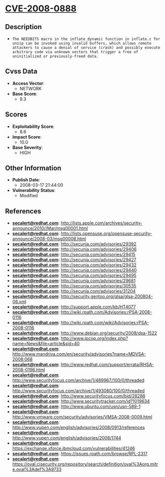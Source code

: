 
# [CVE-2008-0888](http://lists.apple.com/archives/security-announce/2010//Mar/msg00001.html)

## Description

- `The NEEDBITS macro in the inflate_dynamic function in inflate.c for unzip can be invoked using invalid buffers, which allows remote attackers to cause a denial of service (crash) and possibly execute arbitrary code via unknown vectors that trigger a free of uninitialized or previously-freed data.`

## Cvss Data

- **Access Vector**:
  - NETWORK
- **Base Score**:
  - 9.3

## Scores

- **Exploitability Score**:
  - 8.6
- **Impact Score**:
  - 10.0
- **Base Severity**:
  - HIGH

## Other Information

- **Publish Date**:
  - 2008-03-17 21:44:00
- **Vulnerability Status**:
  - Modified

## References

- **secalert@redhat.com**: http://lists.apple.com/archives/security-announce/2010//Mar/msg00001.html
- **secalert@redhat.com**: http://lists.opensuse.org/opensuse-security-announce/2008-03/msg00008.html
- **secalert@redhat.com**: http://secunia.com/advisories/29392
- **secalert@redhat.com**: http://secunia.com/advisories/29406
- **secalert@redhat.com**: http://secunia.com/advisories/29415
- **secalert@redhat.com**: http://secunia.com/advisories/29427
- **secalert@redhat.com**: http://secunia.com/advisories/29432
- **secalert@redhat.com**: http://secunia.com/advisories/29440
- **secalert@redhat.com**: http://secunia.com/advisories/29495
- **secalert@redhat.com**: http://secunia.com/advisories/29681
- **secalert@redhat.com**: http://secunia.com/advisories/30535
- **secalert@redhat.com**: http://secunia.com/advisories/31204
- **secalert@redhat.com**: http://security.gentoo.org/glsa/glsa-200804-06.xml
- **secalert@redhat.com**: http://support.apple.com/kb/HT4077
- **secalert@redhat.com**: http://wiki.rpath.com/Advisories:rPSA-2008-0116
- **secalert@redhat.com**: http://wiki.rpath.com/wiki/Advisories:rPSA-2008-0116
- **secalert@redhat.com**: http://www.debian.org/security/2008/dsa-1522
- **secalert@redhat.com**: http://www.ipcop.org/index.php?name=News&file=article&sid=40
- **secalert@redhat.com**: http://www.mandriva.com/en/security/advisories?name=MDVSA-2008:068
- **secalert@redhat.com**: http://www.redhat.com/support/errata/RHSA-2008-0196.html
- **secalert@redhat.com**: http://www.securityfocus.com/archive/1/489967/100/0/threaded
- **secalert@redhat.com**: http://www.securityfocus.com/archive/1/493080/100/0/threaded
- **secalert@redhat.com**: http://www.securityfocus.com/bid/28288
- **secalert@redhat.com**: http://www.securitytracker.com/id?1019634
- **secalert@redhat.com**: http://www.ubuntu.com/usn/usn-589-1
- **secalert@redhat.com**: http://www.vmware.com/security/advisories/VMSA-2008-0009.html
- **secalert@redhat.com**: http://www.vupen.com/english/advisories/2008/0913/references
- **secalert@redhat.com**: http://www.vupen.com/english/advisories/2008/1744
- **secalert@redhat.com**: https://exchange.xforce.ibmcloud.com/vulnerabilities/41246
- **secalert@redhat.com**: https://issues.rpath.com/browse/RPL-2317
- **secalert@redhat.com**: https://oval.cisecurity.org/repository/search/definition/oval%3Aorg.mitre.oval%3Adef%3A9733
